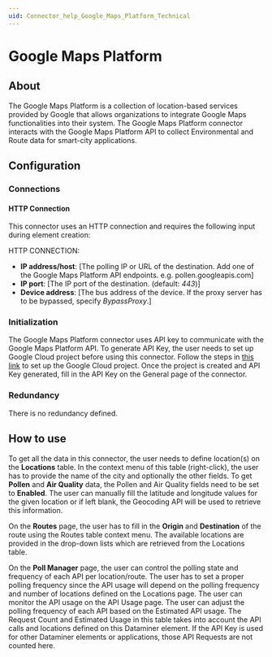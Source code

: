 ```yaml
---
uid: Connector_help_Google_Maps_Platform_Technical
---
```


# Google Maps Platform

## About

The Google Maps Platform is a collection of location-based services provided by Google that allows organizations to integrate Google Maps functionalities into their system.
The Google Maps Platform connector interacts with the Google Maps Platform API to collect Environmental and Route data for smart-city applications.

## Configuration

### Connections

#### HTTP Connection

This connector uses an HTTP connection and requires the following input during element creation:

HTTP CONNECTION:

  - **IP address/host**: [The polling IP or URL of the destination. Add one of the Google Maps Platform API endpoints. e.g. pollen.googleapis.com]
  - **IP port**: [The IP port of the destination. (default: *443*)]
  - **Device address**: [The bus address of the device. If the proxy server has to be bypassed, specify *BypassProxy*.]


### Initialization

The Google Maps Platform connector uses API key to communicate with the Google Maps Platform API. To generate API Key, the user needs to set up Google Cloud project before using this connector. Follow the steps in [this link](https://developers.google.com/maps/get-started?hl=en) to set up the Google Cloud project. Once the project is created and API Key generated, fill in the API Key on the General page of the connector.

### Redundancy

There is no redundancy defined.

## How to use

To get all the data in this connector, the user needs to define location(s) on the **Locations** table. In the context menu of this table (right-click), the user has to provide the name of the city and optionally the other fields. To get **Pollen** and **Air Quality** data, the Pollen and Air Quality fields need to be set to **Enabled**. The user can manually fill the latitude and longitude values for the given location or if left blank, the Geocoding API will be used to retrieve this information.

On the **Routes** page, the user has to fill in the **Origin** and **Destination** of the route using the Routes table context menu. The available locations are provided in the drop-down lists which are retrieved from the Locations table.

On the **Poll Manager** page, the user can control the polling state and frequency of each API per location/route. The user has to set a proper polling frequency since the API usage will depend on the polling frequency and number of locations defined on the Locations page.
The user can monitor the API usage on the API Usage page. The user can adjust the polling frequency of each API based on the Estimated API usage. The Request Count and Estimated Usage in this table takes into account the API calls and locations defined on this Dataminer element. If the API Key is used for other Dataminer elements or applications, those API Requests are not counted here.
